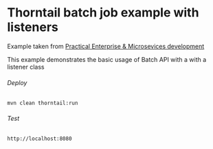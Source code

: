 Thorntail batch job example with listeners
=====================================

Example taken from [Practical Enterprise & Microsevices development](http://www.itbuzzpress.com/ebooks/java-ee-7-development-on-wildfly.html)

This example demonstrates the basic usage of Batch API with a with a listener class

###### Deploy
```shell
mvn clean thorntail:run
```
###### Test
```shell
http://localhost:8080 
```
 
 

